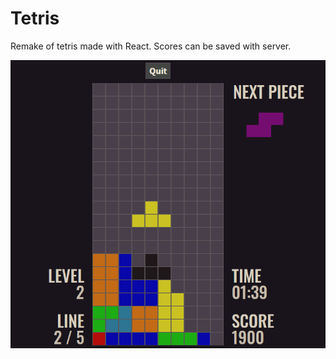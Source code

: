 # Tetris

Remake of tetris made with React.
Scores can be saved with server.

![Alt text](tetris_screenshot.png?raw=true "AI-Race")

